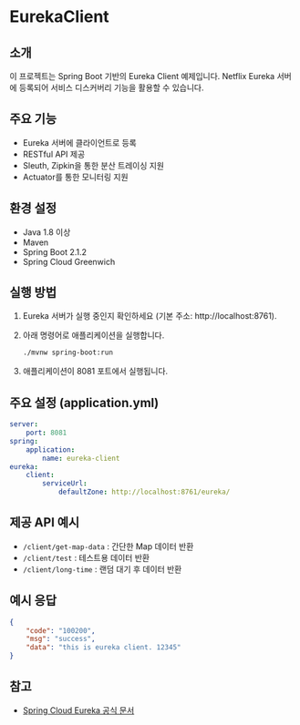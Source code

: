 # EurekaClient

## 소개

이 프로젝트는 Spring Boot 기반의 Eureka Client 예제입니다. Netflix Eureka 서버에 등록되어 서비스 디스커버리 기능을 활용할 수 있습니다.

## 주요 기능

-   Eureka 서버에 클라이언트로 등록
-   RESTful API 제공
-   Sleuth, Zipkin을 통한 분산 트레이싱 지원
-   Actuator를 통한 모니터링 지원

## 환경 설정

-   Java 1.8 이상
-   Maven
-   Spring Boot 2.1.2
-   Spring Cloud Greenwich

## 실행 방법

1. Eureka 서버가 실행 중인지 확인하세요 (기본 주소: http://localhost:8761).
2. 아래 명령어로 애플리케이션을 실행합니다.

    ```bash
    ./mvnw spring-boot:run
    ```

3. 애플리케이션이 8081 포트에서 실행됩니다.

## 주요 설정 (application.yml)

```yaml
server:
	port: 8081
spring:
	application:
		name: eureka-client
eureka:
	client:
		serviceUrl:
			defaultZone: http://localhost:8761/eureka/
```

## 제공 API 예시

-   `/client/get-map-data` : 간단한 Map 데이터 반환
-   `/client/test` : 테스트용 데이터 반환
-   `/client/long-time` : 랜덤 대기 후 데이터 반환

## 예시 응답

```json
{
    "code": "100200",
    "msg": "success",
    "data": "this is eureka client. 12345"
}
```

## 참고

-   [Spring Cloud Eureka 공식 문서](https://cloud.spring.io/spring-cloud-netflix/multi/multi_spring-cloud-eureka-server.html)
